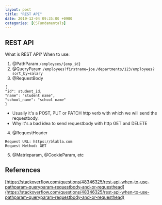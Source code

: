 ```yaml
---
layout: post
title: "REST API"
date: 2019-12-04 09:35:00 +0900
categories: [CSFundamentals]
---
```


## REST API

What is REST API? When to use:

1. @PathParam
   `/employees/{emp_id}`
2. @QueryParam
   `/employees?firstname=joe`
   `/departments/123/employees?sort_by=salary`
3. @RequestBody

```
{
"id": student_id,
"name": "student name",
"school_name": "school name"
}
```

- Usually it's a POST, PUT or PATCH http verb with which we will send the requestbody.
- Why it's a bad idea to send requestbody with http GET and DELETE

4. @RequestHeader

```
Request URL: https://blabla.com
Request Method: GET
```

5. @Matrixparam, @CookieParam, etc

## References

[https://stackoverflow.com/questions/48346325/rest-api-when-to-use-pathparam-queryparam-requestbody-and-or-requesthead](https://stackoverflow.com/questions/48346325/rest-api-when-to-use-pathparam-queryparam-requestbody-and-or-requesthead)
